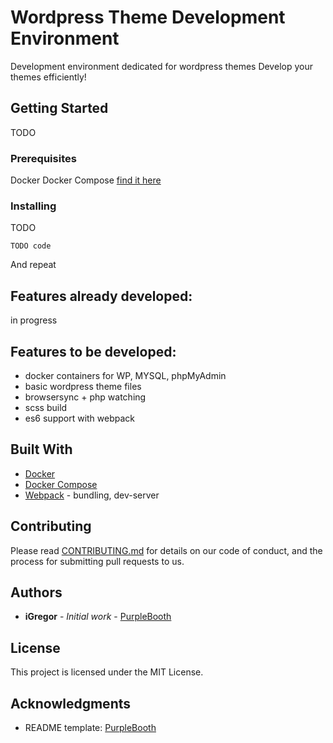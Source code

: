 # Wordpress Theme Development Environment

Development environment dedicated for wordpress themes
Develop your themes efficiently!

## Getting Started

TODO

### Prerequisites

Docker
Docker Compose [find it here](https://docs.docker.com/compose/install/)


### Installing

TODO
```
TODO code
```

And repeat

## Features already developed:
in progress

## Features to be developed:
* docker containers for WP, MYSQL, phpMyAdmin
* basic wordpress theme files
* browsersync + php watching
* scss build
* es6 support with webpack


## Built With

* [Docker](https://www.docker.com/)
* [Docker Compose](https://docs.docker.com/compose/install/)
* [Webpack](https://webpack.js.org/) - bundling, dev-server

## Contributing

Please read [CONTRIBUTING.md](https://#) for details on our code of conduct, and the process for submitting pull requests to us.

## Authors

* **iGregor** - *Initial work* - [PurpleBooth]()

## License

This project is licensed under the MIT License.

## Acknowledgments

* README template: [PurpleBooth](https://gist.github.com/PurpleBooth/109311bb0361f32d87a2)
